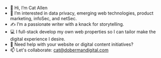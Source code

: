 - 👋 Hi, I’m Cat Allen
- 👀 I’m interested in data privacy, emerging web technologies, product marketing, infoSec, and netSec.
- ✍️ I’m a passionate writer with a knack for storytelling.
- 💻 I full-stack develop my own web properties so I can tailor make the digital experience I desire.
- 💞️ Need help with your website or digital content initiatives? 
- 📫 Let's collaborate: cat@dobermandigital.com

<!---
simplycat/simplycat is a ✨ special ✨ repository because its `README.md` (this file) appears on your GitHub profile.
You can click the Preview link to take a look at your changes.
--->
